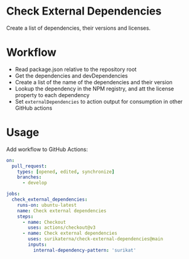 Check External Dependencies
===========================

Create a list of dependencies, their versions and licenses.

# Workflow

* Read package.json relative to the repository root
* Get the dependencies and devDependencies
* Create a list of the name of the dependencies and their version
* Lookup the dependency in the NPM registry, and att the license property to each dependency
* Set `externalDependencies` to action output for consumption in other GitHub actions

# Usage

Add workflow to GitHub Actions:

```yml
on:
  pull_request:
    types: [opened, edited, synchronize]
    branches:
      - develop

jobs:
  check_external_dependencies:
    runs-on: ubuntu-latest
    name: Check external dependencies
    steps:
      - name: Checkout
        uses: actions/checkout@v3
      - name: Check external dependencies
        uses: surikaterna/check-external-dependencies@main
        inputs:
          internal-dependency-pattern: 'surikat'
```
